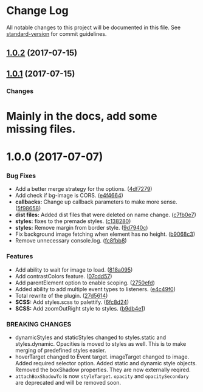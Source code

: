 # Change Log

All notable changes to this project will be documented in this file. See [standard-version](https://github.com/conventional-changelog/standard-version) for commit guidelines.

<a name="1.0.2"></a>
## [1.0.2](https://github.com/dobromir-hristov/palettify/compare/v1.0.1...v1.0.2) (2017-07-15)



<a name="1.0.1"></a>
## [1.0.1](https://github.com/dobromir-hristov/palettify/compare/v1.0.0...v1.0.1) (2017-07-15)

### Changes

# Mainly in the docs, add some missing files.


<a name="1.0.0"></a>
# 1.0.0 (2017-07-07)


### Bug Fixes

* Add a better merge strategy for the options. ([4df7279](https://github.com/dobromir-hristov/palettify/commit/4df7279))
* Add check if bg-image is CORS. ([e4f4664](https://github.com/dobromir-hristov/palettify/commit/e4f4664))
* **callbacks:** Change up callback parameters to make more sense. ([5f98658](https://github.com/dobromir-hristov/palettify/commit/5f98658))
* **dist files:** Added dist files that were deleted on name change. ([c7fb0e7](https://github.com/dobromir-hristov/palettify/commit/c7fb0e7))
* **styles:** fixes to the premade styles. ([c138280](https://github.com/dobromir-hristov/palettify/commit/c138280))
* **styles:** Remove margin from border style. ([9d7940c](https://github.com/dobromir-hristov/palettify/commit/9d7940c))
* Fix background image fetching when element has no height. ([b9068c3](https://github.com/dobromir-hristov/palettify/commit/b9068c3))
* Remove unnecessary console.log. ([fc8fbb8](https://github.com/dobromir-hristov/palettify/commit/fc8fbb8))


### Features

* Add ability to wait for image to load. ([818a095](https://github.com/dobromir-hristov/palettify/commit/818a095))
* Add contrastColors feature. ([07cdd57](https://github.com/dobromir-hristov/palettify/commit/07cdd57))
* Add parentElement option to enable scoping. ([2750efd](https://github.com/dobromir-hristov/palettify/commit/2750efd))
* Added ability to add multiple event types to listeners. ([e4c49f0](https://github.com/dobromir-hristov/palettify/commit/e4c49f0))
* Total rewrite of the plugin. ([27d5614](https://github.com/dobromir-hristov/palettify/commit/27d5614))
* **SCSS:** Add styles.scss to palettify. ([6fc8d24](https://github.com/dobromir-hristov/palettify/commit/6fc8d24))
* **SCSS:** Add zoomOutRight style to styles. ([b9db4e1](https://github.com/dobromir-hristov/palettify/commit/b9db4e1))


### BREAKING CHANGES

* dynamicStyles and staticStyles changed to styles.static and styles.dynamic. Opacities is moved to styles as well. This is to make merging of predefined styles easier.
* hoverTarget changed to Event target. imageTarget changed to image. Added required
selector option. Added static and dynamic style objects. Removed the boxShadow properties. They are
now externally reqired.
* `attachBoxShadowTo` is now `styleTarget`. `opacity` and `opacitySecondary` are deprecated and will be removed soon.
